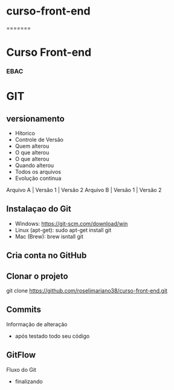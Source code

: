 

# curso-front-end
=======
# Curso Front-end

### EBAC

# GIT
## versionamento

- Hítorico 
- Controle de Versão
- Quem alterou
- O que alterou
- O que alterou
- Quando alterou
- Todos os arquivos
- Evolução continua


 Arquivo A | Versão 1 | Versão 2 
 Arquivo B | Versão 1 | Versão 2

## Instalaçao do Git

- Windows: https://git-scm.com/download/win
- Linux (apt-get): sudo apt-get install git
- Mac (Brew): brew isntall git

## Cria conta no GitHub


## Clonar o projeto

git clone https://github.com/roselimariano38/curso-front-end.git

## Commits
Informação de alteração
 - após testado todo seu código


## GitFlow
Fluxo do Git
- finalizando